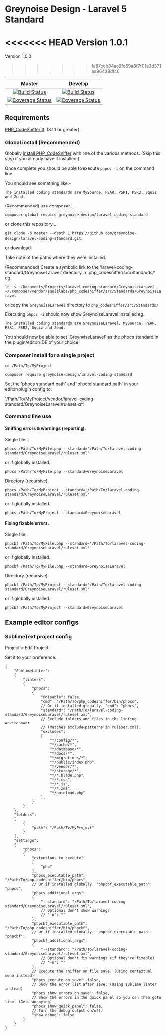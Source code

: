 # Greynoise Design - Laravel 5 Standard

<<<<<<< HEAD
Version 1.0.1
=======
Version 1.0.0
>>>>>>> fa87ceb84ae2fc69a8f7f01a3d371aa96428df46

| Master | Develop |
| :---: | :---: |
| [![Build Status](https://travis-ci.org/greynoise-design/laravel-coding-standard.svg?branch=master)](https://travis-ci.org/greynoise-design/laravel-coding-standard) | [![Build Status](https://travis-ci.org/greynoise-design/laravel-coding-standard.svg?branch=develop)](https://travis-ci.org/greynoise-design/laravel-coding-standard) |
| [![Coverage Status](https://coveralls.io/repos/github/greynoise-design/laravel-coding-standard/badge.svg?branch=master)](https://coveralls.io/github/greynoise-design/laravel-coding-standard?branch=master) | [![Coverage Status](https://coveralls.io/repos/github/greynoise-design/laravel-coding-standard/badge.svg?branch=develop)](https://coveralls.io/github/greynoise-design/laravel-coding-standard?branch=develop) |


## Requirements

[PHP_CodeSniffer 3](https://github.com/squizlabs/PHP_CodeSniffer). (3.1.1 or greater).

### Global install (Recommended)

Globally [install PHP_CodeSniffer](https://github.com/squizlabs/PHP_CodeSniffer/blob/master/README.md) with one of the various methods. (Skip this step if you already have it installed.)

Once complete you should be able to execute `phpcs -i` on the command line.

You should see something like:-

`The installed coding standards are MySource, PEAR, PSR1, PSR2, Squiz and Zend.`

(Recommended) use composer...

`composer global require greynoise-design/laravel-coding-standard`

or clone this repository...

`git clone -b master --depth 1 https://github.com/greynoise-design/laravel-coding-standard.git`.

or download.

Take note of the paths where they were installed.

(Recommended) Create a symbolic link to the 'laravel-coding-standard/GreynoiseLaravel' directory in 'php_codesniffer/src/Standards/' eg. 

`ln -s ~/Documents/Projects/laravel-coding-standard/GreynoiseLaravel ~/.composer/vendor/squizlabs/php_codesniffer/src/Standards/GreynoiseLaravel`

or copy the `GreynoiseLaravel` directory to `php_codesniffer/src/Standards/`

Executing `phpcs -i` should now show GreynoiseLaravel installed eg.

`The installed coding standards are GreynoiseLaravel, MySource, PEAR, PSR1, PSR2, Squiz and Zend.`

You should now be able to set 'GreynoiseLaravel' as the phpcs standard in the plugin/editor/IDE of your choice.

### Composer install for a single project

`cd /Path/To/MyProject`  

`composer require greynoise-design/laravel-coding-standard`  

Set the 'phpcs standard path' and 'phpcbf standard path' in your editor/plugin config to:

'/Path/To/MyProject/vendor/laravel-coding-standard/GreynoiseLaravel/ruleset.xml'

### Command line use

#### Sniffing errors & warnings (reporting).

Single file...

`phpcs /Path/To/MyFile.php --standard='/Path/To/laravel-coding-standard/GreynoiseLaravel/ruleset.xml'`

or if globally installed.

`phpcs /Path/To/MyFile.php --standard=GreynoiseLaravel`

Directory (recursive).

`phpcs /Path/To/MyProject --standard='/Path/To/laravel-coding-standard/GreynoiseLaravel/ruleset.xml'`

or if globally installed.

`phpcs /Path/To/MyProject --standard=GreynoiseLaravel`

#### Fixing fixable errors.

Single file.

`phpcbf /Path/To/MyFile.php --standard='/Path/To/laravel-coding-standard/GreynoiseLaravel/ruleset.xml'`

or if globally installed.

`phpcbf /Path/To/MyFile.php --standard=GreynoiseLaravel`

Directory (recursive).

`phpcbf /Path/To/MyProject --standard='/Path/To/laravel-coding-standard/GreynoiseLaravel/ruleset.xml'`

or if globally installed.

`phpcbf /Path/To/MyProject --standard=GreynoiseLaravel`

## Example editor configs

### SublimeText project config

Project > Edit Project

Set it to your preference.

```
{
    "SublimeLinter":
    {
        "linters":
        {
            "phpcs":
            {
                "@disable": false,
                "cmd": "/Path/To/php_codesniffer/bin/phpcs",
                // Or if installed globally. "cmd": "phpcs",
                "standard": "/Path/To/laravel-coding-standard/GreynoiseLaravel/ruleset.xml",
                // Exclude folders and files in the linting environment.
                // (Matches exclude-patterns in ruleser.xml).
                "excludes":
                [
                    "*/config/*",
                    "*/cache/*",
                    "*/database/*",
                    "*/docs/*",
                    "*/migrations/*",
                    "*/public/index.php",
                    "*/vendor/*",
                    "*/storage/*",
                    "*/*.blade.php",
                    "*/*.css",
                    "*/*.js",
                    "*/*.xml",
                    "*/autoload.php"
                ],
            }
        }
    },
    "folders":
    [
        {
            "path": "/Path/To/MyProject"
        }
    ],
    "settings":
    {
        "phpcs":
        {
            "extensions_to_execute":
            [
                "php"
            ],
            "phpcs_executable_path": "/Path/To/php_codesniffer/bin/phpcs",
            // Or if installed globally. "phpcbf_executable_path": "phpcs",
            "phpcs_additional_args":
            {
                "--standard": "/Path/To/laravel-coding-standard/GreynoiseLaravel/ruleset.xml",
                // Optional don't show warnings
                // "-n": ""
            },
            "phpcbf_executable_path": "/Path/To/php_codesniffer/bin/phpcbf",
            // Or if installed globally. "phpcbf_executable_path": "phpcbf",
            "phpcbf_additional_args":
            {
                "--standard": "/Path/To/laravel-coding-standard/GreynoiseLaravel/ruleset.xml",
                // Optional don't fix warnings (if they're fixable)
                // "-n": ""
            },
            // Execute the sniffer on file save. (Using contextual menu instead)
            "phpcs_execute_on_save": false,
            // Show the error list after save. (Using sublime linter instead)
            "phpcs_show_errors_on_save": false,
            // Show the errors in the quick panel so you can then goto line. (Gets annoying)
            "phpcs_show_quick_panel": false,
            // Turn the debug output on/off.
            "show_debug": false
        }
    }
}
```
